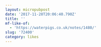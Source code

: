 ```yaml
---
layout: micropubpost
date: '2017-11-28T20:06:40.790Z'
title: ''
mf-like-of:
  - 'https://waterpigs.co.uk/notes/1480/'
slug: '72400'
category: likes
---
```

